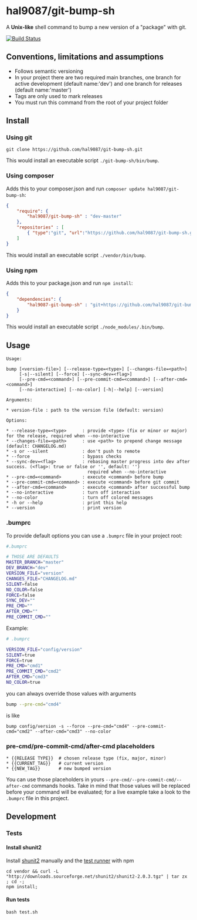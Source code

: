 hal9087/git-bump-sh
==============================

A **Unix-like** shell command to bump a new version of a "package" with git.

[![Build Status](https://travis-ci.org/hal9087/git-bump-sh.svg)](https://travis-ci.org/hal9087/git-bump-sh)

## Conventions, limitations and assumptions 

* Follows semantic versioning
* In your project there are two required main branches, one branch for active development (default name:'dev') 
and one branch for releases (default name:'master')
* Tags are only used to mark releases
* You must run this command from the root of your project folder

## Install

### Using git

```
git clone https://github.com/hal9087/git-bump-sh.git 
```

This would install an executable script ```./git-bump-sh/bin/bump```.


### Using composer

Adds this to your composer.json and run ```composer update hal9087/git-bump-sh```:

```json
{
    "require": {
        "hal9087/git-bump-sh" : "dev-master"
    },
    "repositories" : [
        { "type":"git", "url":"https://github.com/hal9087/git-bump-sh.git" }
    ]
}
```

This would install an executable script ```./vendor/bin/bump```.

### Using npm

Adds this to your package.json and run ```npm install```:

```json
{
    "dependencies": {
        "hal9087-git-bump-sh" : "git+https://github.com/hal9087/git-bump-sh.git"
    }
}
```

This would install an executable script ```./node_modules/.bin/bump```.

## Usage

```
Usage:

bump [<version-file>] [--release-type=<type>] [--changes-file=<path>]
     [-s|--silent] [--force] [--sync-dev=<flag>]
     [--pre-cmd=<command>] [--pre-commit-cmd=<command>] [--after-cmd=<command>]
     [--no-interactive] [--no-color] [-h|--help] [--version]

Arguments:

* version-file : path to the version file (default: version)

Options:

* --release-type=<type>      : provide <type> (fix or minor or major) for the release, required when --no-interactive
* --changes-file=<path>      : use <path> to prepend change message (default: CHANGELOG.md)
* -s or --silent             : don't push to remote
* --force                    : bypass checks
* --sync-dev=<flag>          : rebasing master progress into dev after success. (<flag>: true or false or '', default: '')
                               required when --no-interactive
* --pre-cmd=<command>        : execute <command> before bump
* --pre-commit-cmd=<command> : execute <command> before git commit
* --after-cmd=<command>      : execute <command> after successful bump
* --no-interactive           : turn off interaction
* --no-color                 : turn off colored messages
* -h or --help               : print this help
* --version                  : print version
```

### .bumprc

To provide default options you can use a ```.bumprc``` file in your project root:

```bash
#.bumprc

# THOSE ARE DEFAULTS 
MASTER_BRANCH="master"
DEV_BRANCH="dev"
VERSION_FILE="version"
CHANGES_FILE="CHANGELOG.md"
SILENT=false
NO_COLOR=false
FORCE=false
SYNC_DEV=""
PRE_CMD=""
AFTER_CMD=""
PRE_COMMIT_CMD=""
```

Example: 

```bash
# .bumprc

VERSION_FILE="config/version"
SILENT=true
FORCE=true
PRE_CMD="cmd1"
PRE_COMMIT_CMD="cmd2"
AFTER_CMD="cmd3"
NO_COLOR=true
```

you can always override those values with arguments

```bash
bump --pre-cmd="cmd4"
```

is like 

```
bump config/version -s --force --pre-cmd="cmd4" --pre-commit-cmd="cmd2" --after-cmd="cmd3" --no-color
```

### pre-cmd/pre-commit-cmd/after-cmd placeholders

```
* {{RELEASE TYPE}}  # chosen release type (fix, major, minor)
* {{CURRENT_TAG}}   # current version
* {{NEW_TAG}}       # new bumped version
```

You can use those placeholders in yours ```--pre-cmd/--pre-commit-cmd/--after-cmd``` commands hooks.
Take in mind that those values will be replaced before your command will be evaluated; for a live example take a look
to the ```.bumprc``` file in this project.

## Development

### Tests

#### Install shunit2

Install [shunit2] manually and the [test runner] with npm

```
cd vendor && curl -L "http://downloads.sourceforge.net/shunit2/shunit2-2.0.3.tgz" | tar zx ; cd -;
npm install;
```

#### Run tests

```
bash test.sh
```

[shunit2]: https://code.google.com/p/shunit2/
[test runner]: https://github.com/hal9087/shunit2-test-runner

